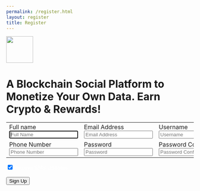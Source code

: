 ```yaml
---
permalink: /register.html
layout: register
title: Register
---
```

<form name="person"   class="form-signin1">
<img class="mb-4" src="../img/infinityid-logo-1@1x.png" alt=""  height="72">
<h1 class="h3 mb-3 font-weight-normal h32">A Blockchain Social Platform to Monetize Your Own Data. Earn Crypto & Rewards!</h1>
<table style="width:100%">
<tr><td>
<label for="name" class="sr-only h32">Full name</label>
<input type="name" id="name" class="form-control" placeholder="Full Name" required autofocus>
</td>
<td>
<label for="email" class="sr-only h32">Email Address</label>
<input type="email" id="email" class="form-control" placeholder="Email Address" required autofocus>
</td>
<td>
<label for="name" class="sr-only h32">Username</label>
<input type="name" id="name" class="form-control" placeholder="Username" required autofocus>
</td>
</tr>
<!-- <input id="name" name="name" value="John">-->
<tr>
<td>
<label for="number1" class="sr-only">Phone Number</label>
<input type="number1" id="number1" class="form-control" placeholder="Phone Number" required>
</td>
<td>
<label for="password" class="sr-only">Password</label>
<input type="password" id="password" class="form-control" placeholder="Password" required>
</td>
<td>
<label for="password" class="sr-only">Password Confirm</label>
<input type="password" id="password" class="form-control" placeholder="Password Confirm" required>
</td>
</tr>
</table>
<input type="checkbox" checked style="color: white;" id="toggle-two" class="h32"></input><label style="color: white;">Recieve SMS Updates.</label>
<script>
$(function() {
$('#toggle-two').bootstrapToggle({
on: 'Enabled',
off: 'Disabled'
});
})
</script><br /><br />
<button class="rounded-pill btn btn-lg btn-primary btn-block" type="button" id="btnFetch" onclick="loadDoc1()">Sign Up</button>
